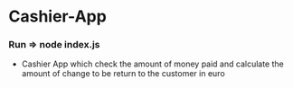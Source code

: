 # Cashier-App

### Run => node index.js 

- Cashier App which check the amount of money paid and calculate the amount of change to be return to the customer in euro
